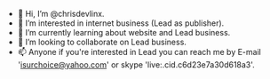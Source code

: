 - 👋 Hi, I’m @chrisdevlinx.
- 👀 I’m interested in internet business (Lead as publisher).
- 🌱 I’m currently learning about website and Lead business.
- 💞️ I’m looking to collaborate on Lead business.
- 📫 Anyone if you're interested in Lead you can reach me by E-mail 'isurchoice@yahoo.com' or skype 'live:.cid.c6d23e7a30d618a3'.

<!---
chrisdevlinx/chrisdevlinx is a ✨ special ✨ repository because its `README.md` (this file) appears on your GitHub profile.
You can click the Preview link to take a look at your changes.
--->
